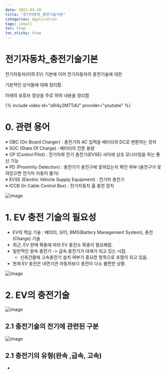 ```yaml
---
date: 2021-04-20
title: "전기자동차_충전기술기본"
categories: Application
tags: jekyll
toc: true  
toc_sticky: true 
---
```


전기자동차_충전기술기본
=============

전기자동차(이하 EV) 기본에 이어 전기자동차의 충전기술에 대한    

기본적인 상식들에 대해 정리함.    

아래의 유튜브 영상을 주로 하여 내용을 정리함    

{% include video id="s6I4y2M7TdU" provider="youtube" %}    

# 0. 관련 용어

※ OBC (On Board Charger) : 충전기의 AC 입력을 배터리의 DC로 변환하는 장치    
※ SOC (State Of Charge) : 배터리의 잔존 용량    
※ CP (Control Pilot) : 전기차와 전기 충전기(EVSE) 사이에 상호 모니터링을 하는 통신 기능    
※ PD (Proximity Detection) : 충전기가 충전구에 꽂혀있는지 확인 여부 (충전구가 꽂혀있으면 전기차 이동이 불가)    
※ EVSE (Electric Vehicle Supply Equipment) : 전기차 충전기    
※ ICCB (In Cable Control Box) : 전기자동차 홈 충전 장치    

![image](https://user-images.githubusercontent.com/79636864/115357985-2d5d9080-a1f8-11eb-99eb-6482a8c874b4.png)


# 1. EV 충전 기술의 필요성
* EV의 핵심 기술 : 배터리, 모터, BMS(Battery Management System), 충전(Charge) 기술
* 최근, EV 판매 확충에 따라 EV 충전소 확충이 필요해짐.
* 일반적인 완속 충전기 -> 급속 충전기가 대세가 되고 있는 시점.
    * 신축건물에 고속충전기 설치 여부가 중요한 항목으로 포함이 되고 있음.
* 현재 EV 충전은 내연기관 자동차보다 충전이 다소 불편한 상황.    

![image](https://user-images.githubusercontent.com/79636864/115357517-ac05fe00-a1f7-11eb-86ec-89d73626430d.png)    

# 2. EV의 충전기술
![image](https://user-images.githubusercontent.com/79636864/115357582-be803780-a1f7-11eb-9e23-561183d47efb.png)    

## 2.1 충전기술의 전기에 관련된 구분
![image](https://user-images.githubusercontent.com/79636864/115357642-d0fa7100-a1f7-11eb-92d7-98670bd428cc.png)    

## 2.1 충전기의 유형(완속 ,급속, 고속)
* 









